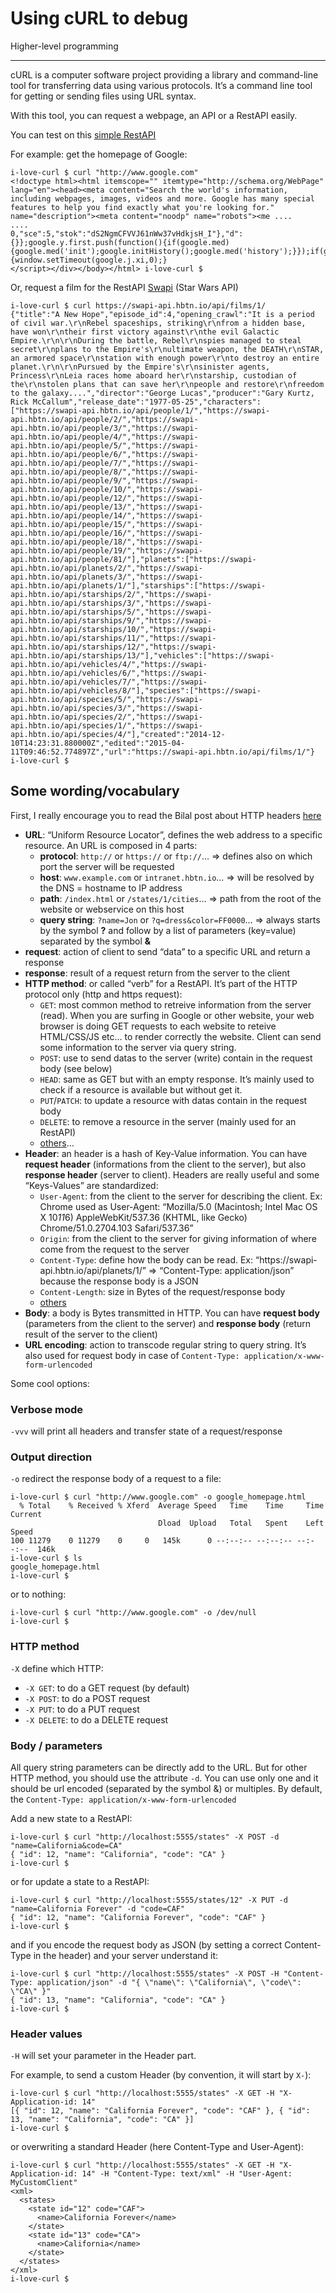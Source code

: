 <h1 class="gap">Using cURL to debug</h1>


<p>
  Higher-level programming
</p>




<hr>


<div class="gap formatted-content">
    <p>cURL is a computer software project providing a library and command-line tool for transferring data using various protocols. 
It’s a command line tool for getting or sending files using URL syntax.</p>

<p>With this tool, you can request a webpage, an API or a RestAPI easily.</p>

<p>You can test on this <a href="/rltoken/OpuT5WDKqiHKt8AST8gQLA" title="simple RestAPI" target="_blank">simple RestAPI</a></p>

<p>For example: get the homepage of Google:</p>

<pre><code>i-love-curl $ curl "http://www.google.com"
&lt;!doctype html&gt;&lt;html itemscope="" itemtype="http://schema.org/WebPage" lang="en"&gt;&lt;head&gt;&lt;meta content="Search the world's information, including webpages, images, videos and more. Google has many special features to help you find exactly what you're looking for." name="description"&gt;&lt;meta content="noodp" name="robots"&gt;&lt;me ....
....
0,"sce":5,"stok":"dS2NgmCFVVJ61nWw37vHdkjsH_I"},"d":{}};google.y.first.push(function(){if(google.med){google.med('init');google.initHistory();google.med('history');}});if(google.j&amp;&amp;google.j.en&amp;&amp;google.j.xi){window.setTimeout(google.j.xi,0);}
&lt;/script&gt;&lt;/div&gt;&lt;/body&gt;&lt;/html&gt; i-love-curl $ 
</code></pre>

<p>Or, request a film for the RestAPI <a href="/rltoken/e75xwvvKHIMqlq1amUuYiw" title="Swapi" target="_blank">Swapi</a> (Star Wars API)</p>

<pre><code>i-love-curl $ curl https://swapi-api.hbtn.io/api/films/1/
{"title":"A New Hope","episode_id":4,"opening_crawl":"It is a period of civil war.\r\nRebel spaceships, striking\r\nfrom a hidden base, have won\r\ntheir first victory against\r\nthe evil Galactic Empire.\r\n\r\nDuring the battle, Rebel\r\nspies managed to steal secret\r\nplans to the Empire's\r\nultimate weapon, the DEATH\r\nSTAR, an armored space\r\nstation with enough power\r\nto destroy an entire planet.\r\n\r\nPursued by the Empire's\r\nsinister agents, Princess\r\nLeia races home aboard her\r\nstarship, custodian of the\r\nstolen plans that can save her\r\npeople and restore\r\nfreedom to the galaxy....","director":"George Lucas","producer":"Gary Kurtz, Rick McCallum","release_date":"1977-05-25","characters":["https://swapi-api.hbtn.io/api/people/1/","https://swapi-api.hbtn.io/api/people/2/","https://swapi-api.hbtn.io/api/people/3/","https://swapi-api.hbtn.io/api/people/4/","https://swapi-api.hbtn.io/api/people/5/","https://swapi-api.hbtn.io/api/people/6/","https://swapi-api.hbtn.io/api/people/7/","https://swapi-api.hbtn.io/api/people/8/","https://swapi-api.hbtn.io/api/people/9/","https://swapi-api.hbtn.io/api/people/10/","https://swapi-api.hbtn.io/api/people/12/","https://swapi-api.hbtn.io/api/people/13/","https://swapi-api.hbtn.io/api/people/14/","https://swapi-api.hbtn.io/api/people/15/","https://swapi-api.hbtn.io/api/people/16/","https://swapi-api.hbtn.io/api/people/18/","https://swapi-api.hbtn.io/api/people/19/","https://swapi-api.hbtn.io/api/people/81/"],"planets":["https://swapi-api.hbtn.io/api/planets/2/","https://swapi-api.hbtn.io/api/planets/3/","https://swapi-api.hbtn.io/api/planets/1/"],"starships":["https://swapi-api.hbtn.io/api/starships/2/","https://swapi-api.hbtn.io/api/starships/3/","https://swapi-api.hbtn.io/api/starships/5/","https://swapi-api.hbtn.io/api/starships/9/","https://swapi-api.hbtn.io/api/starships/10/","https://swapi-api.hbtn.io/api/starships/11/","https://swapi-api.hbtn.io/api/starships/12/","https://swapi-api.hbtn.io/api/starships/13/"],"vehicles":["https://swapi-api.hbtn.io/api/vehicles/4/","https://swapi-api.hbtn.io/api/vehicles/6/","https://swapi-api.hbtn.io/api/vehicles/7/","https://swapi-api.hbtn.io/api/vehicles/8/"],"species":["https://swapi-api.hbtn.io/api/species/5/","https://swapi-api.hbtn.io/api/species/3/","https://swapi-api.hbtn.io/api/species/2/","https://swapi-api.hbtn.io/api/species/1/","https://swapi-api.hbtn.io/api/species/4/"],"created":"2014-12-10T14:23:31.880000Z","edited":"2015-04-11T09:46:52.774897Z","url":"https://swapi-api.hbtn.io/api/films/1/"} i-love-curl $ 
</code></pre>

<h2>Some wording/vocabulary</h2>

<p>First, I really encourage you to read the Bilal post about HTTP headers <a href="/rltoken/MlSvPkGKRVEaEnkjc2fMhw" title="here" target="_blank">here</a></p>

<ul>
<li><strong>URL</strong>: “Uniform Resource Locator”, defines the web address to a specific resource. An URL is composed in 4 parts:

<ul>
<li><strong>protocol</strong>: <code>http://</code> or <code>https://</code> or <code>ftp://</code>… =&gt; defines also on which port the server will be requested</li>
<li><strong>host</strong>: <code>www.example.com</code> or <code>intranet.hbtn.io</code>… =&gt; will be resolved by the DNS = hostname to IP address</li>
<li><strong>path</strong>: <code>/index.html</code> or <code>/states/1/cities</code>… =&gt; path from the root of the website or webservice on this host</li>
<li><strong>query string</strong>: <code>?name=Jon</code> or <code>?q=dress&amp;color=FF0000</code>… =&gt; always starts by the symbol <strong>?</strong> and follow by a list of parameters (key=value) separated by the symbol <strong>&amp;</strong></li>
</ul></li>
<li><strong>request</strong>: action of client to send “data” to a specific URL and return a response</li>
<li><strong>response</strong>: result of a request return from the server to the client</li>
<li><strong>HTTP method</strong>: or called “verb” for a RestAPI. It’s part of the HTTP protocol only (http and https request):

<ul>
<li><code>GET</code>: most common method to retreive information from the server (read). When you are surfing in Google or other website, your web browser is doing GET requests to each website to reteive HTML/CSS/JS etc… to render correctly the website. Client can send some information to the server via query string.</li>
<li><code>POST</code>: use to send datas to the server (write) contain in the request body (see below)</li>
<li><code>HEAD</code>: same as GET but with an empty response. It’s mainly used to check if a resource is available but without get it.</li>
<li><code>PUT</code>/<code>PATCH</code>: to update a resource with datas contain in the request body</li>
<li><code>DELETE</code>: to remove a resource in the server (mainly used for an RestAPI) </li>
<li><a href="/rltoken/xRnHnC0KMPw2R6dDD7Edvw" title="others" target="_blank">others</a>…</li>
</ul></li>
<li><strong>Header</strong>: an header is a hash of Key-Value information. You can have <strong>request header</strong> (informations from the client to the server), but also <strong>response header</strong> (server to client). Headers are really useful and some “Keys-Values” are standardized: 

<ul>
<li><code>User-Agent</code>: from the client to the server for describing the client. Ex: Chrome used as User-Agent: “Mozilla/5.0 (Macintosh; Intel Mac OS X 10<em>11</em>6) AppleWebKit/537.36 (KHTML, like Gecko) Chrome/51.0.2704.103 Safari/537.36”</li>
<li><code>Origin</code>: from the client to the server for giving information of where come from the request to the server</li>
<li><code>Content-Type</code>: define how the body can be read. Ex: “https://swapi-api.hbtn.io/api/planets/1/” =&gt; “Content-Type: application/json” because the response body is a JSON</li>
<li><code>Content-Length</code>: size in Bytes of the request/response body</li>
<li><a href="/rltoken/8P6Suw6oQAzMB8Qiefibww" title="others" target="_blank">others</a></li>
</ul></li>
<li><strong>Body</strong>: a body is Bytes transmitted in HTTP. You can have <strong>request body</strong> (parameters from the client to the server) and <strong>response body</strong> (return result of the server to the client)</li>
<li><strong>URL encoding</strong>: action to transcode regular string to query string. It’s also used for request body in case of <code>Content-Type: application/x-www-form-urlencoded</code></li>
</ul>

<p>Some cool options:</p>

<h3>Verbose mode</h3>

<p><code>-vvv</code> will print all headers and transfer state of a request/response</p>

<h3>Output direction</h3>

<p><code>-o</code> redirect the response body of a request to a file:</p>

<pre><code>i-love-curl $ curl "http://www.google.com" -o google_homepage.html
  % Total    % Received % Xferd  Average Speed   Time    Time     Time  Current
                                 Dload  Upload   Total   Spent    Left  Speed
100 11279    0 11279    0     0   145k      0 --:--:-- --:--:-- --:--:--  146k
i-love-curl $ ls
google_homepage.html
i-love-curl $
</code></pre>

<p>or to nothing:</p>

<pre><code>i-love-curl $ curl "http://www.google.com" -o /dev/null
i-love-curl $ 
</code></pre>

<h3>HTTP method</h3>

<p><code>-X</code> define which HTTP: </p>

<ul>
<li><code>-X GET</code>: to do a GET request (by default)</li>
<li><code>-X POST</code>: to do a POST request</li>
<li><code>-X PUT</code>: to do a PUT request</li>
<li><code>-X DELETE</code>: to do a DELETE request</li>
</ul>

<h3>Body / parameters</h3>

<p>All query string parameters can be directly add to the URL. But for other HTTP method, you should use the attribute <code>-d</code>.
You can use only one and it should be url encoded (separated by the symbol &amp;) or multiples. By default, the <code>Content-Type: application/x-www-form-urlencoded</code></p>

<p>Add a new state to a RestAPI:</p>

<pre><code>i-love-curl $ curl "http://localhost:5555/states" -X POST -d "name=California&amp;code=CA"
{ "id": 12, "name": "California", "code": "CA" }
i-love-curl $ 
</code></pre>

<p>or for update a state to a RestAPI:</p>

<pre><code>i-love-curl $ curl "http://localhost:5555/states/12" -X PUT -d "name=California Forever" -d "code=CAF"
{ "id": 12, "name": "California Forever", "code": "CAF" }
i-love-curl $ 
</code></pre>

<p>and if you encode the request body as JSON (by setting a correct Content-Type in the header) and your server understand it:</p>

<pre><code>i-love-curl $ curl "http://localhost:5555/states" -X POST -H "Content-Type: application/json" -d "{ \"name\": \"California\", \"code\": \"CA\" }"
{ "id": 13, "name": "California", "code": "CA" }
i-love-curl $ 
</code></pre>

<h3>Header values</h3>

<p><code>-H</code> will set your parameter in the Header part.</p>

<p>For example, to send a custom Header (by convention, it will start by <code>X-</code>):</p>

<pre><code>i-love-curl $ curl "http://localhost:5555/states" -X GET -H "X-Application-id: 14"
[{ "id": 12, "name": "California Forever", "code": "CAF" }, { "id": 13, "name": "California", "code": "CA" }]
i-love-curl $ 
</code></pre>

<p>or overwriting a standard Header (here Content-Type and User-Agent):</p>

<pre><code>i-love-curl $ curl "http://localhost:5555/states" -X GET -H "X-Application-id: 14" -H "Content-Type: text/xml" -H "User-Agent: MyCustomClient"
&lt;xml&gt;
  &lt;states&gt;
    &lt;state id="12" code="CAF"&gt;
      &lt;name&gt;California Forever&lt;/name&gt;
    &lt;/state&gt;
    &lt;state id="13" code="CA"&gt;
      &lt;name&gt;California&lt;/name&gt;
    &lt;/state&gt;
  &lt;/states&gt;
&lt;/xml&gt;
i-love-curl $ 
</code></pre>

</div>
            





<br>
<br>
      